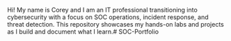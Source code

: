Hi! My name is Corey and I am an IT professional transitioning into cybersecurity with a focus on SOC operations, incident response, and threat detection. This repository showcases my hands-on labs and projects as I build and document what I learn.# SOC-Portfolio
